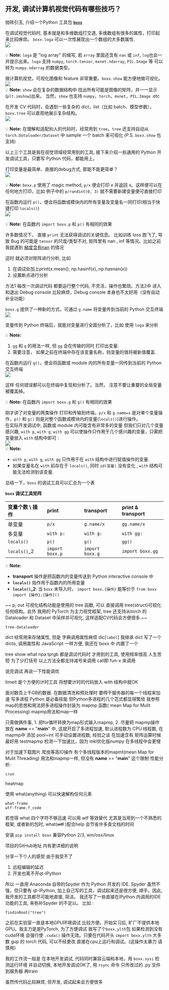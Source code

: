 ## 开发, 调试计算机视觉代码有哪些技巧？

抛砖引玉, 介绍一个Python 工具包 [**`boxx`**](https://github.com/DIYer22/boxx)


在调试视觉代码时, 基本就是和多维数组打交道, 多维数组有很多的属性，打印起来比较麻烦。 `boxx.loga` 可以一次性展现出一个数组的大多数属性.    
![](./gif/loga.gif)    

💡 **Note:** `loga` 是 "log array" 的缩写, 若 `array` 里面还含有 `nan` 或 `inf`, `log`也会一并提示出来。`loga` 支持 `numpy`, `torch.tensor`, `mxnet.ndarray`, `PIL.Image` 等 可以转为 `numpy.ndarray` 的数据类型。



做计算机视觉，可视化图像和 feature 非常重要。`boxx.show` 能方便地做可视化。   
![](./gif/show.gif)    
💡 **Note:** `show` 会在复杂的数据结构中 找出所有可能是图像的矩阵，并一一显示(`plt.imshow`)出来。 当然，`show` 也支持 `numpy`，`torch`，`mxnet`，`PIL.Image` .etc


在开发 CV 代码时，会遇到一些复杂的 dict，list（比如 batch、模型参数）。`boxx.tree` 可以直观地展示复杂结构。   
![](./gif/tree.gif)    

💡 **Note:** 在理解和适配别人的代码时，经常用到 `tree`。`tree` 还支持自动从 `torch.Dataloader/Dataset` 中 sample 一个 batch 来可视化 (P.S. `boxx.show` 也支持) 


以上三个工具是我在视觉领域经常用到的工具, 接下来介绍一些通用的 Python 开发调试工具，只要写 Python 代码，都能用上。

打印变量是最简单、直接的debug方式, 那能不能更简单？   
![](./img/p.png)    

💡 **Note:** `boxx.p` 使用了 magic method, `p/x` 便会打印 x 并返回 x。这样便可以在任何地方打印，比如 例子中的 `p/randint(0, 3)` 就不需要新建变量便可直接打印


在函数内运行 `p()`，便会将函数或模块内的所有变量及变量名一同打印(相当于快捷打印 `locals()`)    
![](./img/p_call.png)    

💡 **Note:** 在函数内 `import boxx.p` 和 `p()` 有相同的效果


许多数情况下， 直接 `print` 无法获得调试的关键信息。 比如训练 loss 跑飞了, 导致 Bug 的可能是 `tensor` 的尺度/类型不对, 矩阵里有 nan , inf 等情况。比如之前我就遇到 [梯度含有nan](https://www.zhihu.com/question/67209417/answer/277425438) 的情况

这时 就必须对矩阵进行分析, 比如
 1. 在调试处加上print(x.mean(), np.hasinf(x),.np.hasnan(x))
 2. 设置断点进行分析    
 
方法1 每改一次调试代码 都要运行整个代码, 不灵活，操作也繁琐。方法2中 进入和退出 Debug console 比较麻烦，Debug console 本身也不太好用（没有自动补全功能） 

`boxx.g` 提供了一种新的方式，可通过 `g.name` 将变量传到当前的 Python 交互终端   
![](./gif/g.gif)    

变量传到 Python 终端后，就能对变量进行全面分析了，比如 使用 `loga` 来分析

💡 **Note:** 

1. `gg` 和 `g` 的用法一样, 但 `gg` 会在传输的同时 打印出变量. 
2. 需要注意， 如果之前在终端中存在该变量名称，则变量的值将被新值覆盖.

在函数内运行 `g()`，便会将函数或 module 内的所有变量一同传到当前的 Python 交互终端     
![](./gif/g_call.gif)    

这样 任何错误都可以在终端中复现和分析了。当然， 注意不要让重要的全局变量被覆盖掉。

💡 **Note:** 在函数内 `import boxx.g` 和 `g()` 有相同的效果


刚才讲了对变量的两类操作 打印和传输到终端，`p/x` 和 `g.name=x` 是对单个变量操作，`p()` 和 `g()` 则是对整个函数或模块内的变量(`locals()`)进行操作。    
在实际开发调试中, 函数或 module 内可能含有非常多的变量 但我们只对几个变量感兴趣,  `with p`, `with g`, `with gg` 可以使操作只作用于几个感兴趣的变量，只需把变量放入 `with` 结构中即可 :     
![](./gif/w.gif)        
  💡 **Note:**  
  * `with p`, `with g`, `with gg` 只作用于在 `with` 结构中进行赋值操作的变量. 
  * 如果变量名在 `with` 前存在于 `locals()`, 同时 `id(变量)` 没有变化 , `with` 结构可能无法检测到该变量.

总结一下，`boxx` 的调试工具可以汇总为一个表

 **`boxx` 调试工具矩阵**     

| 变量个数 \ 操作 | print | transport | print & transport |
| :---- | :---- | :---- | :---- |
| 单变量 | `p/x` | `g.name/x` | `gg.name/x`|
| 多变量 | `with p:` | `with g:` | `with gg:` |
| `locals()`| `p()` | `g()` | `gg()` |
| `locals()`\_2 | `import boxx.p` | `import boxx.g` | `import boxx.gg` |    

  💡 **Note:**   
  * **transport** 操作是把函数内的变量传送到 Python interactive console 中
  * **`locals()`** 指作用于函数内的所用变量
  * **`locals()`\_2**: 当 `boxx` 未导入时， `import boxx.{操作}` 能等价于 `from boxx import {操作};{操作}()`

~~ p, out 可视化结构功能是使用的 tree 函数, 可以 直接调用 tree(struct)可视化任何结构。此外 我用的 PyTorch 为主力视觉框架,  tree 还支持从torch 的 Dataloader 和 Dataset 中采样并可视化, 这样适配CV代码会方便很多.~~
```
tree-dataloader
```
 dict 经常用来存储属性, 但是 字典调用属性麻烦 dic[`label`] 我继承 dict 写了一个dicto, 调用属性和 JavaScript 一样方便, 
我还在 boxx 中 内置了一个

tree show what npa tprgb 都是调试代码时 才用到的工具, 使用频率很高 人生苦短 为了少打括号 以上方法全都支持减号来调用 call即 fun-x 来调用

说完调试 再说一下性能调优

timeit 是个方便的计时工具 将想要计时的代码放入 with 结构中就OK

面对数百上千GB的数据. 在数据清洗和预处理时 要榨干服务器的每一个线程来加速 写多进程 Python 是必备技能  但Python多进程的几个范式都显得繁琐 我参照map的思想和用法把多进程操作封装为 mapmp 函数( mean Map for Mulit Processing) mapmp用法和map一样

只需做俩件事, 1. 把for循环转换为map形式输入mapmp, 2. 尽量把 mapmp操作放在 __name__ == "__main__" 中, 这就开启了多进程加速, 默认进程数为 CPU 线程数, 在mapmp中 添加 pool=int 可手动设置进程数, 经验之谈 在加速含有 矩阵运算时候 最好用 testmapmp 检测一下加速比，因为 mkl优化版numpy 在多线程中会更慢

对于加速下载图片 爬虫等高IO操作 有个多线程版本的mapmt(mean Map for Mulit Threading) 用法和mapmp一样, 但没有 __name__ == "__main__" 这个限制
性能分析:
```
crun
```
heatmap

使用 what(anything) 可以快速解构任何元素
```
what-frame
wtf-frame.f_code
```
若觉得 what 四个字符不够迅速 可以用 wtf 等效替代
尤其是当用到一个不熟悉的框架, 或者新的包时, what(~~wtf~~ )配合help 会节省许多查文档的时间


安装 `pip install boxx` 兼容Python 2/3, win/osx/linux

项目的GitHub地址 内有更详细的说明

分享一下个人的感受
由于我受不了
1. 远程编辑的延迟
2. 开发也离不开qt-IPython

所以 一直用 Anaconda 自带的Spyder 作为 Python 开发的 IDE. Spyder 虽然不强，但只要有 qt-IPython, 加上自己写的工具，调试起来还是很方便, 顺手。因此, 我开发的工具都尽可能地直接, 简洁。 我还写了一些直接在IPython 内调用的IDE功能的工具, 来弥补Spyder 的不足以。 比如 :
```
findinRoot("tree")
```

  
之前在实验室一直是本地GPU环境调试 比较方便。开始实习后, 旷厂不提供本地GPU。我主力是是PyTorch, 为了方便调试  我写了个`boxx.ylth`包 如果检测到没有cuda环境 会强行使 `.cuda()` 操作无效。只要在代码开头 `import boxx.ylth` 大多数 gup 的 torch 代码, 可以不经更改 直接在cpu上运行和调试。(这操作太暴力 请慎用)


我的工作流一般是
在本地开发调试, 代码同时兼容云端和本地，用 `boxx.sysi` 检测运行环境 并自动切换, 本地开发调试OK了, 用 `rsync` 命令 只传改过的 .py 文件到服务器 再train

虽然传代码比较麻烦, 但开发, 调试起来会方便很多
